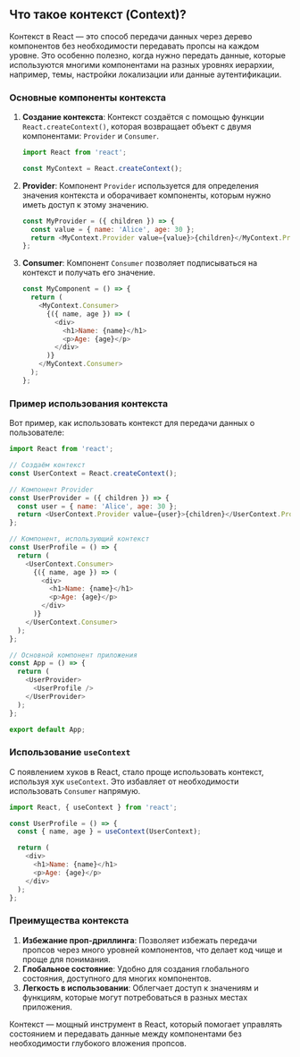 ## Что такое контекст (Context)?

Контекст в React — это способ передачи данных через дерево компонентов без необходимости передавать пропсы на каждом уровне. Это особенно полезно, когда нужно передать данные, которые используются многими компонентами на разных уровнях иерархии, например, темы, настройки локализации или данные аутентификации.

### Основные компоненты контекста

1. **Создание контекста**:
   Контекст создаётся с помощью функции `React.createContext()`, которая возвращает объект с двумя компонентами: `Provider` и `Consumer`.

   ```javascript
   import React from 'react';

   const MyContext = React.createContext();
   ```

2. **Provider**:
   Компонент `Provider` используется для определения значения контекста и оборачивает компоненты, которым нужно иметь доступ к этому значению.

   ```javascript
   const MyProvider = ({ children }) => {
     const value = { name: 'Alice', age: 30 };
     return <MyContext.Provider value={value}>{children}</MyContext.Provider>;
   };
   ```

3. **Consumer**:
   Компонент `Consumer` позволяет подписываться на контекст и получать его значение.

   ```javascript
   const MyComponent = () => {
     return (
       <MyContext.Consumer>
         {({ name, age }) => (
           <div>
             <h1>Name: {name}</h1>
             <p>Age: {age}</p>
           </div>
         )}
       </MyContext.Consumer>
     );
   };
   ```

### Пример использования контекста

Вот пример, как использовать контекст для передачи данных о пользователе:

```javascript
import React from 'react';

// Создаём контекст
const UserContext = React.createContext();

// Компонент Provider
const UserProvider = ({ children }) => {
  const user = { name: 'Alice', age: 30 };
  return <UserContext.Provider value={user}>{children}</UserContext.Provider>;
};

// Компонент, использующий контекст
const UserProfile = () => {
  return (
    <UserContext.Consumer>
      {({ name, age }) => (
        <div>
          <h1>Name: {name}</h1>
          <p>Age: {age}</p>
        </div>
      )}
    </UserContext.Consumer>
  );
};

// Основной компонент приложения
const App = () => {
  return (
    <UserProvider>
      <UserProfile />
    </UserProvider>
  );
};

export default App;
```

### Использование `useContext`

С появлением хуков в React, стало проще использовать контекст, используя хук `useContext`. Это избавляет от необходимости использовать `Consumer` напрямую.

```javascript
import React, { useContext } from 'react';

const UserProfile = () => {
  const { name, age } = useContext(UserContext);

  return (
    <div>
      <h1>Name: {name}</h1>
      <p>Age: {age}</p>
    </div>
  );
};
```

### Преимущества контекста

1. **Избежание проп-дриллинга**: Позволяет избежать передачи пропсов через много уровней компонентов, что делает код чище и проще для понимания.
2. **Глобальное состояние**: Удобно для создания глобального состояния, доступного для многих компонентов.
3. **Легкость в использовании**: Облегчает доступ к значениям и функциям, которые могут потребоваться в разных местах приложения.

Контекст — мощный инструмент в React, который помогает управлять состоянием и передавать данные между компонентами без необходимости глубокого вложения пропсов.